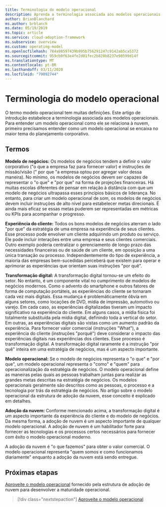 ```yaml
---
title: Terminologia do modelo operacional
description: Aprenda a terminologia associada aos modelos operacionais. A terminologia ajuda você a entender como um modelo operacional se encaixa no maior tema do planejamento corporativo.
author: BrianBlanchard
ms.author: brblanch
ms.date: 05/19/2019
ms.topic: article
ms.service: cloud-adoption-framework
ms.subservice: overview
ms.custom: operating-model
ms.openlocfilehash: 784a98597439b995b756291247c9142ab5ca5372
ms.sourcegitcommit: 959cb0f63e4fe2d01fec2b820b8237e98599d14f
ms.translationtype: MT
ms.contentlocale: pt-BR
ms.lasthandoff: 03/11/2020
ms.locfileid: "79092744"
---
```

# <a name="operating-model-terminology"></a>Terminologia do modelo operacional

O termo modelo operacional tem muitas definições. Este artigo de introdução estabelece a terminologia associada aos modelos operacionais. Para entender um modelo operacional como ele se relaciona à nuvem, primeiro precisamos entender como um modelo operacional se encaixa no maior tema do planejamento corporativo.

## <a name="terms"></a>Termos

**Modelo de negócios:** Os modelos de negócios tendem a definir o valor corporativo ("o que a empresa faz para fornecer valor) e instruções de missão/visão (" por que "a empresa optou por agregar valor dessa maneira). No mínimo, os modelos de negócios devem ser capazes de representar o "o que" e "por que" na forma de projeções financeiras. Há muitas escolas diferentes de pensar em relação à distância com que um modelo de negócios ultrapassa esses princípios básicos de liderança. No entanto, para criar um modelo operacional de som, os modelos de negócios devem incluir instruções de alto nível para estabelecer metas direcionais. É ainda mais eficaz se essas metas puderem ser representadas em métricas ou KPIs para acompanhar o progresso.

**Experiência do cliente:** Todos os bons modelos de negócios aterram o lado "por que" da estratégia de uma empresa na experiência de seus clientes. Esse processo pode envolver um cliente adquirindo um produto ou serviço. Ele pode incluir interações entre uma empresa e seus clientes comerciais. Outro exemplo poderia centralizar o gerenciamento de longo prazo das necessidades financeiras ou de saúde de um cliente, em oposição a uma única transação ou processo. Independentemente do tipo de experiência, a maioria das empresas bem-sucedidas perceberá que existem para operar e aprimorar as experiências que orientam suas instruções "por quê".

**Transformação digital:** A transformação digital tornou-se um efeito do setor. No entanto, é um componente vital no cumprimento de modelos de negócios modernos. Como o advento do smartphone e outros fatores de forma de computação portáteis, as experiências do cliente se tornaram cada vez mais digitais. Essa mudança é problemáticamente óbvia em alguns setores, como locações de DVD, mídia de impressão, automotivo ou varejo. Em cada caso, as experiências digitalizadas tiveram um impacto significativo na experiência do cliente. Em alguns casos, a mídia física foi totalmente substituída pela mídia digital, definindo toda a vertical do setor. Em outras, as experiências digitais são vistas como um aumento padrão da experiência. Para fornecer valor comercial (instruções "What"), a experiência do cliente (instruções "porquê") deve considerar o impacto das experiências digitais nas experiências dos clientes. Esse processo é transformação digital. A transformação digital raramente é a instrução "por quê" inteira em uma estratégia de negócios, mas é um aspecto importante.

**Modelo operacional:** Se o modelo de negócios representa o "o que" e "por que", um modelo operacional representa o "como" e "quem" para operacionalização da estratégia de negócios. O modelo operacional define as maneiras pelas quais as pessoas trabalham juntas para realizar as grandes metas descritas na estratégia de negócios. Os modelos operacionais geralmente são descritos como as pessoas, o processo e a tecnologia por trás da estratégia de negócios. No artigo sobre o modelo operacional da estrutura de adoção da nuvem, esse conceito é explicado em detalhes.

**Adoção da nuvem:** Conforme mencionado acima, a transformação digital é um aspecto importante da experiência do cliente e do modelo de negócios. Da mesma forma, a adoção de nuvem é um aspecto importante de qualquer modelo operacional. A adoção de nuvem é um habilitador forte para fornecer as tecnologias e os processos certos necessários para fornecer com êxito o modelo operacional moderno.

A adoção da nuvem é "o que fazemos" para obter o valor comercial. O modelo operacional representa "quem somos e como funcionamos diariamente" enquanto a adoção da nuvem está sendo entregue.

## <a name="next-steps"></a>Próximas etapas

[Aproveite o modelo operacional](./index.md) fornecido pela estrutura de adoção de nuvem para desenvolver a maturidade operacional.

> [!div class="nextstepaction"]
> [Aproveite o modelo operacional](./index.md)
